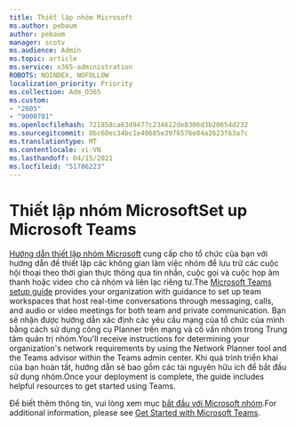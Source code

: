 ```yaml
---
title: Thiết lập nhóm Microsoft
ms.author: pebaum
author: pebaum
manager: scotv
ms.audience: Admin
ms.topic: article
ms.service: o365-administration
ROBOTS: NOINDEX, NOFOLLOW
localization_priority: Priority
ms.collection: Adm_O365
ms.custom:
- "2605"
- "9000701"
ms.openlocfilehash: 721858ca63d9477c234612de8306d3b20654d232
ms.sourcegitcommit: 8bc60ec34bc1e40685e3976576e04a2623f63a7c
ms.translationtype: MT
ms.contentlocale: vi-VN
ms.lasthandoff: 04/15/2021
ms.locfileid: "51786223"
---
```

# <a name="set-up-microsoft-teams"></a><span data-ttu-id="44c4e-102">Thiết lập nhóm Microsoft</span><span class="sxs-lookup"><span data-stu-id="44c4e-102">Set up Microsoft Teams</span></span>

<span data-ttu-id="44c4e-103">[Hướng dẫn thiết lập nhóm Microsoft](https://aka.ms/teamsguidance) cung cấp cho tổ chức của bạn với hướng dẫn để thiết lập các không gian làm việc nhóm để lưu trữ các cuộc hội thoại theo thời gian thực thông qua tin nhắn, cuộc gọi và cuộc họp âm thanh hoặc video cho cả nhóm và liên lạc riêng tư.</span><span class="sxs-lookup"><span data-stu-id="44c4e-103">The  [Microsoft Teams setup guide](https://aka.ms/teamsguidance)  provides your organization with guidance to set up team workspaces that host real-time conversations through messaging, calls, and audio or video meetings for both team and private communication.</span></span> <span data-ttu-id="44c4e-104">Bạn sẽ nhận được hướng dẫn xác định các yêu cầu mạng của tổ chức của mình bằng cách sử dụng công cụ Planner trên mạng và cố vấn nhóm trong Trung tâm quản trị nhóm.</span><span class="sxs-lookup"><span data-stu-id="44c4e-104">You'll receive instructions for determining your organization's network requirements by using the Network Planner tool and the Teams advisor within the Teams admin center.</span></span> <span data-ttu-id="44c4e-105">Khi quá trình triển khai của bạn hoàn tất, hướng dẫn sẽ bao gồm các tài nguyên hữu ích để bắt đầu sử dụng nhóm.</span><span class="sxs-lookup"><span data-stu-id="44c4e-105">Once your deployment is complete, the guide includes helpful resources to get started using Teams.</span></span>

<span data-ttu-id="44c4e-106">Để biết thêm thông tin, vui lòng xem mục [bắt đầu với Microsoft nhóm](https://docs.microsoft.com/microsoftteams/get-started-with-teams-quick-start).</span><span class="sxs-lookup"><span data-stu-id="44c4e-106">For additional information, please see [Get Started with Microsoft Teams](https://docs.microsoft.com/microsoftteams/get-started-with-teams-quick-start).</span></span>
